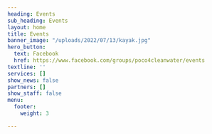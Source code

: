 ```yaml
---
heading: Events
sub_heading: Events
layout: home
title: Events
banner_image: "/uploads/2022/07/13/kayak.jpg"
hero_button:
  text: Facebook
  href: https://www.facebook.com/groups/poco4cleanwater/events
textline: ''
services: []
show_news: false
partners: []
show_staff: false
menu:
  footer:
    weight: 3

---
```


